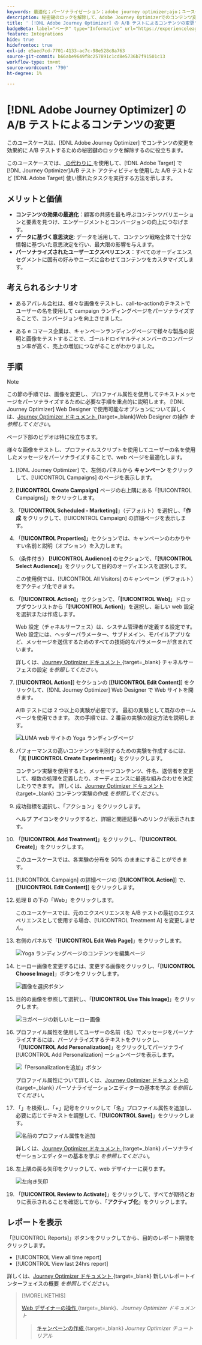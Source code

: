 ```yaml
---
keywords: 最適化；パーソナライゼーション；adobe journey optimizer;ajo；ユースケース；シナリオ；コンテンツ変更/ab テスト；プロファイル属性；画像の変更；画像の置き換え
description: 秘密鍵のロックを解除して、Adobe Journey Optimizerでのコンテンツ変更の A/B テストを効果的に行う
title: ' [!DNL Adobe Journey Optimizer] の A/B テストによるコンテンツの変更'
badgeBeta: label="ベータ" type="Informative" url="https://experienceleague.adobe.com/docs/target/using/introduction/intro.html?lang=ja#beta newtab=true" tooltip=" [!DNL Adobe Target] のベータ版機能とは"
feature: Integrations
hide: true
hidefromtoc: true
exl-id: e5aed7cd-7701-4133-ac7c-98e528c8a763
source-git-commit: b66abe9649f8c257891c1cd8e5736b7f91501c13
workflow-type: tm+mt
source-wordcount: '790'
ht-degree: 1%

---
```


# [!DNL Adobe Journey Optimizer] の A/B テストによるコンテンツの変更

このユースケースは、[!DNL Adobe Journey Optimizer] でコンテンツの変更を効果的に A/B テストするための秘密鍵のロックを解除するのに役立ちます。

このユースケースでは、[ の代わりに ](/help/main/c-activities/t-test-ab/test-ab.md) を使用して、[!DNL Adobe Target] で [!DNL Journey Optimizer]A/B テスト アクティビティを使用した A/B テストなど [!DNL Adobe Target] 使い慣れたタスクを実行する方法を示します。

## メリットと価値

* **コンテンツの効果の最適化**：顧客の共感を最も呼ぶコンテンツバリエーションと要素を見つけ、エンゲージメントとコンバージョンの向上につなげます。
* **データに基づく意思決定**: データを活用して、コンテンツ戦略全体で十分な情報に基づいた意思決定を行い、最大限の影響を与えます。
* **パーソナライズされたユーザーエクスペリエンス**：すべてのオーディエンスセグメントに固有の好みやニーズに合わせてコンテンツをカスタマイズします。

## 考えられるシナリオ

* あるアパレル会社は、様々な画像をテストし、call-to-actionのテキストでユーザーの名を使用して campaign ランディングページをパーソナライズすることで、コンバージョンを向上させました。

* ある e コマース企業は、キャンペーンランディングページで様々な製品の説明と画像をテストすることで、ゴールドロイヤルティメンバーのコンバージョン率が高く、売上の増加につながることがわかりました。

## 手順

>[!NOTE]
>
>この節の手順では、画像を変更し、プロファイル属性を使用してテキストメッセージをパーソナライズするために必要な手順を重点的に説明します。 [!DNL Journey Optimizer] Web Designer で使用可能なオプションについて詳しくは、[Journey Optimizer ドキュメント ](https://experienceleague.adobe.com/en/docs/journey-optimizer/using/channels/web/author-web-pages/web-visual-editor){target=_blank}Web Designer の操作 *を参照してください*。
>
>ページ下部のビデオは特に役立ちます。

様々な画像をテストし、プロファイルスクリプトを使用してユーザーの名を使用したメッセージをパーソナライズすることで、web ページを最適化します。

1. [!DNL Journey Optimizer] で、左側のパネルから **キャンペーン** をクリックして、[!UICONTROL Campaigns] のページを表示します。

1. **[!UICONTROL Create Campaign]** ページの右上隅にある「[!UICONTROL Campaigns]」をクリックします。

1. 「**[!UICONTROL Scheduled - Marketing]**」（デフォルト）を選択し、「**作成** をクリックして、[!UICONTROL Campaign] の詳細ページを表示します。

1. 「**[!UICONTROL Properties]**」セクションでは、キャンペーンのわかりやすい名前と説明（オプション）を入力します。

1. （条件付き） **[!UICONTROL Audience]** のセクションで、「**[!UICONTROL Select Audience]**」をクリックして目的のオーディエンスを選択します。

   この使用例では、[!UICONTROL All Visitors] のキャンペーン（デフォルト）をアクティブ化できます。

1. 「**[!UICONTROL Action]**」セクションで、「**[!UICONTROL Web]**」ドロップダウンリストから「**[!UICONTROL Action]**」を選択し、新しい web 設定を選択または作成します。

   Web 設定（チャネルサーフェス）は、システム管理者が定義する設定です。 Web 設定には、ヘッダーパラメーター、サブドメイン、モバイルアプリなど、メッセージを送信するためのすべての技術的なパラメーターが含まれています。

   詳しくは、[Journey Optimizer ドキュメント ](https://experienceleague.adobe.com/en/docs/journey-optimizer/using/configuration/channel-surfaces#set-up-channel-surfaces){target=_blank} チャネルサーフェスの設定 *を参照してください*。

1. [**[!UICONTROL Action]**] セクションの [**[!UICONTROL Edit Content]**] をクリックして、[!DNL Journey Optimizer] Web Designer で Web サイトを開きます。

   A/B テストには 2 つ以上の実験が必要です。 最初の実験として既存のホームページを使用できます。 次の手順では、2 番目の実験の設定方法を説明します。

   ![LUMA web サイトの Yoga ランディングページ ](/help/main/c-integrating-target-with-mac/ajo/assets/luma-yoga-landing.png)

1. パフォーマンスの高いコンテンツを判別するための実験を作成するには、「実 **[!UICONTROL Create Experiment]**」をクリックします。

   コンテンツ実験を使用すると、メッセージコンテンツ、件名、送信者を変更して、複数の処理を定義したり、オーディエンスに最適な組み合わせを決定したりできます。 詳しくは、[Journey Optimizer ドキュメント ](https://experienceleague.adobe.com/en/docs/journey-optimizer/using/content-management/content-experiment/content-experiment){target=_blank} コンテンツ実験の作成 *を参照してください*。

1. 成功指標を選択し、「アクション」をクリックします。

   ヘルプ アイコンをクリックすると、詳細と関連記事へのリンクが表示されます。

1. 「**[!UICONTROL Add Treatment]**」をクリックし、「**[!UICONTROL Create]**」をクリックします。

   このユースケースでは、各実験の分布を 50% のままにすることができます。

1. [!UICONTROL Campaign] の詳細ページの [**[!UICONTROL Action]**] で、[**[!UICONTROL Edit Content]**] をクリックします。

1. 処理 B の下の「Web」をクリックします。

   このユースケースでは、元のエクスペリエンスを A/B テストの最初のエクスペリエンスとして使用する場合、[!UICONTROL Treatment A] を変更しません。

1. 右側のパネルで「**[!UICONTROL Edit Web Page]**」をクリックします。

   ![Yoga ランディングページのコンテンツを編集ページ ](/help/main/c-integrating-target-with-mac/ajo/assets/edit-yoga-page.png)

1. ヒーロー画像を変更するには、変更する画像をクリックし、「**[!UICONTROL Choose Image]**」ボタンをクリックします。

   ![ 画像を選択ボタン ](/help/main/c-integrating-target-with-mac/ajo/assets/choose-image.png)

1. 目的の画像を参照して選択し、「**[!UICONTROL Use This Image]**」をクリックします。

   ![ ヨガページの新しいヒーロー画像 ](/help/main/c-integrating-target-with-mac/ajo/assets/new-hero-image.png)

1. プロファイル属性を使用してユーザーの名前（名）でメッセージをパーソナライズするには、パーソナライズするテキストをクリックし、「**[!UICONTROL Add Personalization]**」をクリックしてパーソナライ [!UICONTROL Add Personalization] ーションページを表示します。

   ![ 「Personalizationを追加」ボタン ](/help/main/c-integrating-target-with-mac/ajo/assets/add-personalization-button.png)

   プロファイル属性について詳しくは、[Journey Optimizer ドキュメントの ](https://experienceleague.adobe.com/en/docs/journey-optimizer/using/content-management/personalization/expression-editor/personalization-build-expressions){target=_blank} パーソナライゼーションエディターの基本を学ぶ *を参照してください*。

1. 「」を検索し、「+」記号をクリックして「名」プロファイル属性を追加し、必要に応じてテキストを調整して、「**[!UICONTROL Save]**」をクリックします。

   ![ 名前のプロファイル属性を追加 ](/help/main/c-integrating-target-with-mac/ajo/assets/add-profile-attribute-for-name.png)

   詳しくは、[Journey Optimizer ドキュメント ](https://experienceleague.adobe.com/en/docs/journey-optimizer/using/content-management/personalization/expression-editor/personalization-build-expressions){target=_blank} パーソナライゼーションエディターの基本を学ぶ *を参照してください*。

1. 左上隅の戻る矢印をクリックして、web デザイナーに戻ります。

   ![ 左向き矢印 ](/help/main/c-integrating-target-with-mac/ajo/assets/back-arrow.png)

1. 「**[!UICONTROL Review to Activate]**」をクリックして、すべてが期待どおりに表示されることを確認してから、「**アクティブ化**」をクリックします。

## レポートを表示

「[!UICONTROL Reports]」ボタンをクリックしてから、目的のレポート期間をクリックします。

* [!UICONTROL View all time report]
* [!UICONTROL View last 24hrs report]

詳しくは、[Journey Optimizer ドキュメント ](https://experienceleague.adobe.com/en/docs/journey-optimizer/using/channel-report/report-gs-cja){target=_blank} 新しいレポートインターフェイスの概要 *を参照してください*。

>[!MORELIKETHIS]
>
>[Web デザイナーの操作 ](https://experienceleague.adobe.com/en/docs/journey-optimizer/using/channels/web/author-web-pages/web-visual-editor){target=_blank}、*Journey Optimizer ドキュメント*
>>[キャンペーンの作成 ](https://experienceleague.adobe.com/en/docs/journey-optimizer-learn/tutorials/create-campaigns/create-a-campaign){target=_blank} *Journey Optimizer チュートリアル*
